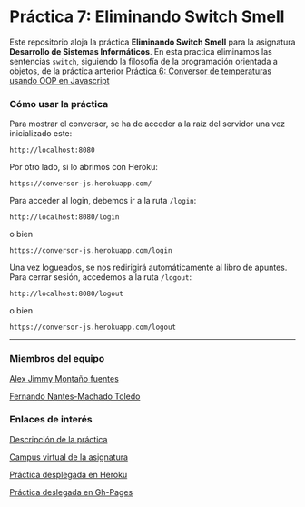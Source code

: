# Práctica 7: Eliminando Switch Smell

Este repositorio aloja la práctica **Eliminando Switch Smell** para la asignatura **Desarrollo de Sistemas Informáticos**. En esta practica eliminamos las sentencias `switch`, siguiendo la filosofía de la programación orientada a objetos, de la práctica anterior [Práctica 6: Conversor de temperaturas usando OOP en Javascript](https://github.com/ULL-ESIT-DSI-1617/programacion-orientada-a-objetos-y-herencia-en-javascript-jimmy-fernando)

### Cómo usar la práctica
Para mostrar el conversor, se ha de acceder a la raíz del servidor una vez inicializado este:
```
http://localhost:8080
```
Por otro lado, si lo abrimos con Heroku:
```
https://conversor-js.herokuapp.com/
```
Para acceder al login, debemos ir a la ruta `/login`:
```
http://localhost:8080/login
```
o bien
```
https://conversor-js.herokuapp.com/login
```
Una vez logueados, se nos redirigirá automáticamente al libro de apuntes. Para cerrar sesión, accedemos a la ruta `/logout`:
```
http://localhost:8080/logout
```
o bien
```
https://conversor-js.herokuapp.com/logout
```
---

### Miembros del equipo
[Alex Jimmy Montaño fuentes](https://didream.github.io)

[Fernando Nantes-Machado Toledo](https://alu100897975.github.io)

### Enlaces de interés
[Descripción de la práctica](https://casianorodriguezleon.gitbooks.io/ull-esit-1617/content/practicas/practicanoswitchsmell.html)

[Campus virtual de la asignatura](https://campusvirtual.ull.es/1617/course/view.php?id=1136)

[Práctica desplegada en Heroku](https://conversor-js.herokuapp.com/)

[Práctica deslegada en Gh-Pages](https://ULL-ESIT-DSI-1617.github.io/programacion-orientada-a-objetos-y-herencia-en-javascript-jimmy-fernando)
